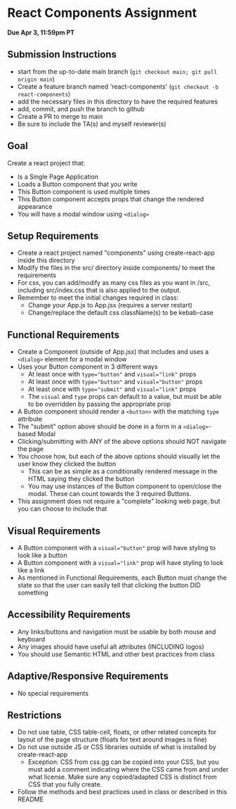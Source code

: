 # React Components Assignment

**Due Apr 3, 11:59pm PT**

## Submission Instructions

* start from the up-to-date main branch (`git checkout main; git pull origin main`)
* Create a feature branch named 'react-components' (`git checkout -b react-components`)
* add the necessary files in this directory to have the required features
* add, commit, and push the branch to github
* Create a PR to merge to main
* Be sure to include the TA(s) and myself reviewer(s)

## Goal

Create a react project that:
- Is a Single Page Application
- Loads a Button component that you write
- This Button component is used multiple times
- This Button component accepts props that change the rendered appearance
- You will have a modal window using `<dialog>`



## Setup Requirements

- Create a react project named "components" using create-react-app inside this directory
- Modify the files in the src/ directory inside components/ to meet the requirements
- For css, you can add/modify as many css files as you want in /src, including src/index.css that is also applied to the output.
- Remember to meet the initial changes required in class:
  - Change your App.js to App.jsx (requires a server restart)
  - Change/replace the default css className(s) to be kebab-case

## Functional Requirements

- Create a Component (outside of App.jsx) that includes and uses a `<dialog>` element for a modal window
- Uses your Button component in 3 different ways
  - At least once with `type="button"` and `visual="link"` props
  - At least once with `type="button"` and `visual="button"` props
  - At least once with `type="submit"` and `visual="link"` props
  - The `visual` and `type` props can default to a value, but must be able to be overridden by passing the appropriate prop
- A Button component should render a `<button>` with the matching `type` attribute
- The "submit" option above should be done in a form in a `<dialog>`-based Modal
- Clicking/submitting with ANY of the above options should NOT navigate the page
- You choose how, but each of the above options should visually let the user know they clicked the button
  - This can be as simple as a conditionally rendered message in the HTML saying they clicked the button
  - You may use instances of the Button component to open/close the modal.  These can count towards the 3 required Buttons.
- This assignment does not require a "complete" looking web page, but you can choose to include that

## Visual Requirements

- A Button component with a `visual="button"` prop will have styling to look like a button
- A Button component with a `visual="link"` prop will have styling to look like a link
- As mentioned in Functional Requirements, each Button must change the state so that the user can easily tell that clicking the button DID something

## Accessibility Requirements

- Any links/buttons and navigation must be usable by both mouse and keyboard
- Any images should have useful alt attributes (INCLUDING logos)
- You should use Semantic HTML and other best practices from class

## Adaptive/Responsive Requirements

- No special requirements

## Restrictions

- Do not use table, CSS table-cell, floats, or other related concepts for layout of the page structure (floats for text around images is fine)
- Do not use outside JS or CSS libraries outside of what is installed by create-react-app
  - Exception: CSS from css.gg can be copied into your CSS, but you must add a comment indicating where the CSS came from and under what license.  Make sure any copied/adapted CSS is distinct from CSS that you fully create.
- Follow the methods and best practices used in class or described in this README

